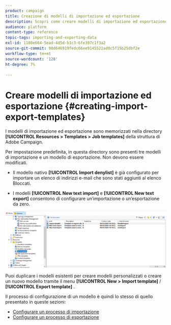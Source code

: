 ```yaml
---
product: campaign
title: Creazione di modelli di importazione ed esportazione
description: Scopri come creare modelli di importazione ed esportazione in Campaign Classic.
audience: platform
content-type: reference
topic-tags: importing-and-exporting-data
exl-id: 1180e664-5ead-4d5d-b1c3-6fe397c1f3a2
source-git-commit: 98d646919fedc66ee9145522ad0c5f15b25dbf2e
workflow-type: tm+mt
source-wordcount: '128'
ht-degree: 7%

---
```


# Creare modelli di importazione ed esportazione {#creating-import-export-templates}

I modelli di importazione ed esportazione sono memorizzati nella directory **[!UICONTROL Resources > Templates > Job templates]** della struttura di Adobe Campaign.

Per impostazione predefinita, in questa directory sono presenti tre modelli di importazione e un modello di esportazione. Non devono essere modificati.

* Il modello nativo **[!UICONTROL Import denylist]** è già configurato per importare un elenco di indirizzi e-mail che sono stati aggiunti al  elenco Bloccati.

* I modelli **[!UICONTROL New text import]** e **[!UICONTROL New text export]** consentono di configurare un’importazione o un’esportazione da zero.

![](assets/s_ncs_user_export_wizard_template_create.png)

Puoi duplicare i modelli esistenti per creare modelli personalizzati o creare un nuovo modello tramite il menu **[!UICONTROL New > Import template]** / **[!UICONTROL Export template]** .

Il processo di configurazione di un modello è quindi lo stesso di quello presentato in queste sezioni:

* [Configurare un processo di importazione](../../platform/using/executing-import-jobs.md)
* [Configurare un processo di esportazione](../../platform/using/executing-export-jobs.md)
